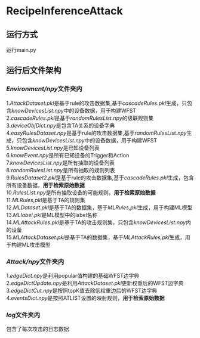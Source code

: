 # RecipeInferenceAttack
## 运行方式
运行main.py  
## 运行后文件架构
### ***Environment/npy***文件夹内 
1.*AttackDataset.pkl*是基于rule的攻击数据集,基于*cascadeRules.pkl*生成，只包含*knowDevicesList.npy*中的设备数据，用于构建WFST  
2.*cascadeRules.pkl*是基于*randomRulesList.npy*的级联规则集  
3.*deviceObjDict.npy*是包含TA关系的设备字典  
4.*easyRulesDataset.npy*是基于rule的攻击数据集,基于*randomRulesList.npy*生成，只包含*knowDevicesList.npy*中的设备数据，用于构建WFST  
5.*knowDevicesList.npy*是已知设备列表  
6.*knowEvent.npy*是所有已知设备的Trigger和Action  
7.*knowDevicesList.npy*是所有抽取的设备列表  
8.*randomRulesList.npy*是所有抽取的规则列表  
9.*RulesDataset2.pkl*是基于rule的攻击数据集,基于*cascadeRules.pkl*生成，包含所有设备数据，**用于检索原始数据**  
10.*RulesList.npy*是所有抽取设备的可能规则，**用于检索原始数据**  
11.*MLRules,pkl*是基于TA的规则集  
12.*MLDataset.pkl*是基于TA的数据集，基于*MLRules,pkl*生成，用于构建ML模型  
13.*MLlabel.pkl*是ML模型中的label名称  
14.*MLAttackRules.pkl*是基于TA的攻击规则集，只包含*knowDevicesList.npy*内的设备  
15.*MLAttackDataset.pkl*是基于TA的数据集，基于*MLAttackRules,pkl*生成，用于构建ML攻击模型  
### ***Attack/npy***文件夹内
1.*edgeDict.npy*是利用popular值构建的基础WFST边字典  
2.*edgeDictUpdate.npy*是利用*AttackDataset.pkl*更新权重后的WFST边字典  
3.*edgeDictCut.npy*是按照topK值去除低权重边后的WFST边字典  
4.*eventsDict.npy*是按照ATLIST设置的映射规则，**用于检索原始数据**  
### ***log***文件夹内
包含了每次攻击的日志数据
